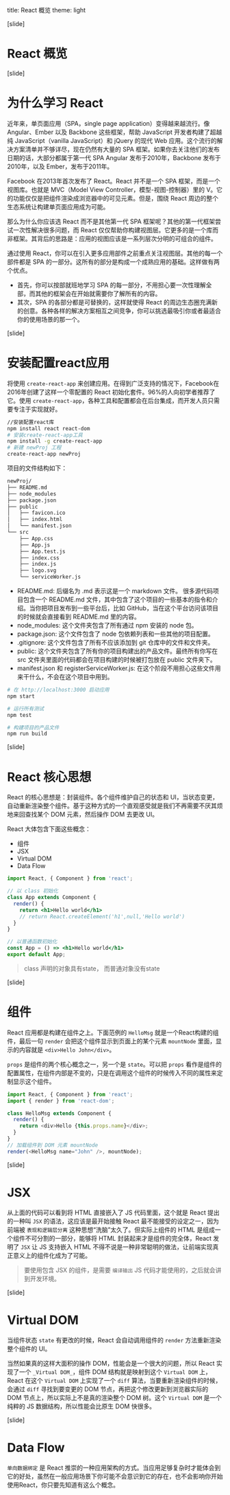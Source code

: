 title: React 概览
theme: light

[slide]
# React 概览

[slide]
# 为什么学习 React 
近年来，单页面应用（SPA，single page application）变得越来越流行。像 Angular、Ember 以及 Backbone 这些框架，帮助 JavaScript 开发者构建了超越纯 JavaScript（vanilla JavaScript）和 jQuery 的现代 Web 应用。这个流行的解决方案清单并不够详尽，现在仍然有大量的 SPA 框架。如果你去关注他们的发布日期的话，大部分都属于第一代 SPA Angular 发布于2010年，Backbone 发布于2010年，以及 Ember，发布于2011年。

Facebook 在2013年首次发布了 React。React 并不是一个 SPA 框架，而是一个视图库。也就是 MVC（Model View Controller，模型-视图-控制器）里的 V。它的功能仅仅是把组件渲染成浏览器中的可见元素。但是，围绕 React 周边的整个生态系统让构建单页面应用成为可能。

那么为什么你应该选 React 而不是其他第一代 SPA 框架呢？其他的第一代框架尝试一次性解决很多问题，而 React 仅仅帮助你构建视图层。它更多的是一个库而非框架。其背后的思路是：应用的视图应该是一系列层次分明的可组合的组件。

通过使用 React，你可以在引入更多应用部件之前重点关注视图层。其他的每一个部件都是 SPA 的一部分。这所有的部分是构成一个成熟应用的基础。这样做有两个优点。

- 首先，你可以按部就班地学习 SPA 的每一部分，不用担心要一次性理解全部，而其他的框架会在开始就需要你了解所有的内容。
- 其次，SPA 的各部分都是可替换的，这样就使得 React 的周边生态圈充满新的创意。各种各样的解决方案相互之间竞争，你可以挑选最吸引你或者最适合你的使用场景的那一个。


[slide]
# 安装配置react应用
将使用 `create-react-app` 来创建应用。在得到广泛支持的情况下，Facebook在2016年创建了这样一个零配置的 React 初始化套件。96%的人向初学者推荐了它。使用 `create-react-app`，各种工具和配置都会在后台集成，而开发人员只需要专注于实现就好。
```bash
//安装配置react库
npm install react react-dom
# 安装create-react-app工具
npm install -g create-react-app
# 新建 newProj 工程
create-react-app newProj
```

项目的文件结构如下：
```bash
newProj/
├── README.md
├── node_modules
├── package.json
├── public
│   ├── favicon.ico
│   ├── index.html
│   └── manifest.json
└── src
    ├── App.css
    ├── App.js
    ├── App.test.js
    ├── index.css
    ├── index.js
    ├── logo.svg
    └── serviceWorker.js
```

- README.md: 后缀名为 .md 表示这是一个 markdown 文件。 很多源代码项目包含一个 README.md 文件，其中包含了这个项目的一些基本的指令和介绍。当你把项目发布到一些平台后，比如 GitHub，当在这个平台访问该项目的时候就会直接看到 README.md 里的内容。
- node_modules: 这个文件夹包含了所有通过 npm 安装的 node 包。
- package.json: 这个文件包含了 node 包依赖列表和一些其他的项目配置。
- .gitignore: 这个文件包含了所有不应该添加到 git 仓库中的文件和文件夹。
- public: 这个文件夹包含了所有你的项目构建出的产品文件。最终所有你写在 src 文件夹里面的代码都会在项目构建的时候被打包放在 public 文件夹下。
- manifest.json 和 registerServiceWorker.js: 在这个阶段不用担心这些文件用来干什么，不会在这个项目中用到。

```bash
# 在 http://localhost:3000 启动应用
npm start

# 运行所有测试
npm test

# 构建项目的产品文件
npm run build
```

[slide]
# React 核心思想
React 的核心思想是：封装组件。各个组件维护自己的状态和 UI，当状态变更，自动重新渲染整个组件。基于这种方式的一个直观感受就是我们不再需要不厌其烦地来回查找某个 DOM 元素，然后操作 DOM 去更改 UI。

React 大体包含下面这些概念：

- 组件
- JSX
- Virtual DOM
- Data Flow

```jsx
import React, { Component } from 'react';

// 以 class 初始化
class App extends Component {
  render() {
    return <h1>Hello world</h1>
    // return React.createElement('h1',null,'Hello world')
  }
}

// 以普通函数初始化
const App = () => <h1>Hello world</h1>
export default App;
```

> class 声明的对象具有state， 而普通对象没有state

[slide]
# 组件 
React 应用都是构建在组件之上。下面范例的 `HelloMsg` 就是一个React构建的组件，最后一句 `render` 会把这个组件显示到页面上的某个元素 `mountNode` 里面，显示的内容就是 `<div>Hello John</div>`。

`props` 是组件的两个核心概念之一，另一个是 `state`。可以把 `props` 看作是组件的配置属性，在组件内部是不变的，只是在调用这个组件的时候传入不同的属性来定制显示这个组件。

```js
import React, { Component } from 'react';
import { render } from 'react-dom';

class HelloMsg extends Component {
  render() {
    return <div>Hello {this.props.name}</div>;
  }
}
// 加载组件到 DOM 元素 mountNode
render(<HelloMsg name="John" />, mountNode);
```

[slide]
# JSX
从上面的代码可以看到将 HTML 直接嵌入了 JS 代码里面，这个就是 React 提出的一种叫 `JSX` 的语法，这应该是最开始接触 React 最不能接受的设定之一，因为前端被 `表现和逻辑层分离` 这种思想“洗脑”太久了。但实际上组件的 HTML 是组成一个组件不可分割的一部分，能够将 HTML 封装起来才是组件的完全体，React 发明了 `JSX` 让 JS 支持嵌入 HTML 不得不说是一种非常聪明的做法，让前端实现真正意义上的组件化成为了可能。

> 要使用包含 JSX 的组件，是需要 `编译输出` JS 代码才能使用的，之后就会讲到开发环境。

[slide]
# Virtual DOM
当组件状态 `state` 有更改的时候，React 会自动调用组件的 `render` 方法重新渲染整个组件的 UI。

当然如果真的这样大面积的操作 DOM，性能会是一个很大的问题，所以 React 实现了一个 `_Virtual DOM_`，组件 DOM 结构就是映射到这个 `Virtual DOM` 上，React 在这个 `Virtual DOM` 上实现了一个 `diff` 算法，当要重新渲染组件的时候，会通过 `diff` 寻找到要变更的 DOM 节点，再把这个修改更新到浏览器实际的 DOM 节点上，所以实际上不是真的渲染整个 DOM 树。这个 `Virtual DOM` 是一个纯粹的 JS 数据结构，所以性能会比原生 DOM 快很多。


[slide]
# Data Flow
 `单向数据绑定` 是 React 推崇的一种应用架构的方式。当应用足够复杂时才能体会到它的好处，虽然在一般应用场景下你可能不会意识到它的存在，也不会影响你开始使用React，你只要先知道有这么个概念。




